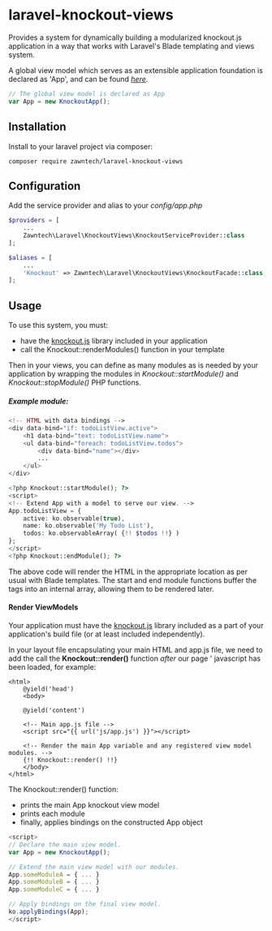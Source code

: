 # laravel-knockout-views
Provides a system for dynamically building a modularized knockout.js application in a way that works with
Laravel's Blade templating and views system.

A global view model which serves as an extensible application foundation is declared as 'App', and can be found 
<i>[here](https://github.com/zawntech/laravel-knockout-views/blob/master/views/knockout-app.blade.php)</i>.

```js
// The global view model is declared as App
var App = new KnockoutApp();
```

## Installation

Install to your laravel project via composer:
```
composer require zawntech/laravel-knockout-views
```

## Configuration
Add the service provider and alias to your <i>config/app.php</i>
```php
$providers = [
    ...
    Zawntech\Laravel\KnockoutViews\KnockoutServiceProvider::class
];

$aliases = [
    ... 
    'Knockout' => Zawntech\Laravel\KnockoutViews\KnockoutFacade::class
];
```

## Usage

To use this system, you must:
* have the [knockout.js](http://knockoutjs.com) library included in your application
* call the Knockout::renderModules() function in your template

Then in your views, you can define as many modules as is needed by your application by wrapping the 
modules in <i>Knockout::startModule()</i> and <i>Knockout::stopModule()</i> PHP functions.

##### Example module:
```php
<!-- HTML with data bindings -->
<div data-bind="if: todoListView.active">
    <h1 data-bind="text: todoListView.name">
    <ul data-bind="foreach: todoListView.todos">
        <div data-bind="name"></div>
        ...
    </ul>
</div>

<?php Knockout::startModule(); ?>
<script>
<!-- Extend App with a model to serve our view. -->
App.todoListView = {
    active: ko.observable(true),
    name: ko.observable('My Todo List'),
    todos: ko.observableArray( {!! $todos !!} )
};
</script>
<?php Knockout::endModule(); ?>
```

The above code will render the HTML in the appropriate location as per usual with Blade templates. The 
start and end module functions buffer the <script>...</script> tags into an internal array, allowing them 
to be rendered later.

#### Render ViewModels
Your application must have the [knockout.js](http://knockoutjs.com) library 
included as a part of your application's build file (or at least included
independently).

In your layout file encapsulating your main HTML and app.js file, we need to add 
the call the <strong>Knockout::render()</strong> function <i>after</i> our page '
javascript has been loaded, for example:

```
<html>
    @yield('head')
    <body>
    
    @yield('content')
    
    <!-- Main app.js file -->
    <script src="{{ url('js/app.js') }}"></script>
    
    <!-- Render the main App variable and any registered view model modules. -->
    {!! Knockout::render() !!}
    </body>
</html>
```

The Knockout::render() function:
* prints the main App knockout view model
* prints each module
* finally, applies bindings on the constructed App object

```js
<script>
// Declare the main view model.
var App = new KnockoutApp();

// Extend the main view model with our modules.
App.someModuleA = { ... }
App.someModuleB = { ... }
App.someModuleC = { ... }

// Apply bindings on the final view model.
ko.applyBindings(App);
</script>
```
